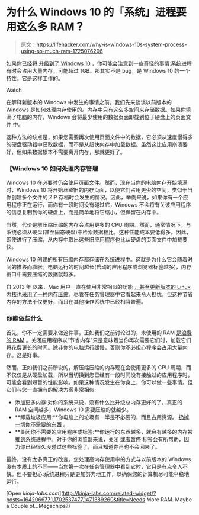 # 为什么 Windows 10 的「系统」进程要用这么多 RAM？

> 原文：<https://lifehacker.com/why-is-windows-10s-system-process-using-so-much-ram-1725076206>

如果你已经将 [升级到了 Windows 10](http://lifehacker.com/should-i-upgrade-to-windows-10-1720838625) ，你可能会注意到一些奇怪的事情:系统进程有时会占用大量内存，可能超过 1GB。那其实不是 bug，是 Windows 10 的一个特性。它是这样工作的。

Watch

在解释新版本的 Windows 中发生的事情之前，我们先来谈谈以前版本的 Windows 是如何处理内存使用的。内存中只有这么多空间来存储数据。如果你填满了电脑的内存，Windows 会将最少使用的数据页面卸载到位于硬盘上的页面文件 中。

这种方法的缺点是，如果您需要再次使用页面文件中的数据，它必须从速度慢得多的硬盘驱动器中获取数据，而不是从超快内存中加载数据。虽然这比应用崩溃要好，但如果数据根本不需要离开内存，那就更好了。

### 【Windows 10 如何处理内存管理

Windows 10 在必要时仍会使用页面文件。然而，现在当你的电脑内存开始填满时，Windows 10 将开始*压缩*旧的内存页面，以便它们占用更少的空间，类似于当你创建多个文件的 ZIP 存档时会发生的情况。因此，举例来说，如果你有一个应用程序正在运行，而你有一段时间没有碰过它，Windows 不会将有关该应用程序的信息复制到你的硬盘上，而是简单地将它缩小，但保留在内存中。

当然，代价是解压缩压缩的内存会占用更多的 CPU 周期。然而，通常情况下，与系统必须从硬盘(甚至固态硬盘)中检索数据相比，这种性能成本要低得多。因此，即使进行了压缩，从内存中取出这些旧应用程序也比从硬盘的页面文件中加载要快。

Windows 10 创建的所有压缩内存都存储在系统进程中。这就是为什么它会随着时间的推移而膨胀。电脑运行的时间越长(启动的应用程序或浏览器标签越多)，内存窗口中需要压缩的数据就越多。

自 2013 年 以来，Mac 用户一直在使用非常相似的功能 [，甚至更新版本的 Linux 内核也采用了一种内存压缩](http://arstechnica.com/apple/2013/10/os-x-10-9/17/)。尽管在任务管理器中它看起来令人担忧，但这种节省内存的方法不仅更好，而且在其他操作系统中已经相当普遍。

### **你能做些什么**

首先，你不一定需要来做这件事。正如我们之前讨论过的，未使用的 RAM [是浪费的 RAM](http://www.howtogeek.com/128130/htg-explains-why-its-good-that-your-computers-ram-is-full/) 。关闭应用程序以“节省内存”只是意味着当你再次需要它们时，加载它们将花费更长的时间。除非你的电脑运行缓慢，否则你不必担心程序会占用大量内存。这是好事。

然而，正如我们之前所说的，解压缩压缩的内存现在会使用更多的 CPU 周期，而不仅仅是从硬盘加载，所以当切换到您已经有一段时间没有接触过的应用程序时，可能会看到短暂的性能影响。如果这种情况发生在你身上，你可以做一些事情。但它们与您一直拥有的解决方案非常相似:

*   添加更多内存:对你的系统来说，没有什么比升级总内存更好的了。真正的 RAM 空间越多，Windows 10 需要压缩的就越少。
*   **卸载垃圾应用:**你电脑上的垃圾有一半是不必要的，而且占用资源。 [扔掉一切你不需要的东西](http://lifehacker.com/the-complete-guide-to-avoiding-and-removing-windows-c-1630577558) 。
*   **关闭你不需要的应用程序或标签:**你运行的东西越多，就会有越多的内存被推到系统进程中。对于你的浏览器来说，关闭 [或者暂停](http://lifehacker.com/the-great-suspender-suspends-memory-hungry-chrome-tabs-5982490) 标签会有所帮助，因为你已经很久没碰过这些标签了，而且知道你再也不会回来了。

最终，没有太多真正的改变。您处理高内存使用率的方式与以前版本的 Windows 没有本质上的不同——当您第一次在任务管理器中看到它时，它只是有点令人不快。但不要担心:系统进程只是更加努力地工作，以确保您的计算机尽可能平稳地运行。

[Open *kinja-labs.com*](http://kinja-labs.com/related-widget/?posts=1642066771,1702537477,1471389260&title=Needs More RAM. Maybe a Couple of...Megachips?)